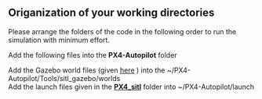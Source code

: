 ## Origanization of your working directories 

Please arrange the folders of the code in the following order to run the simulation with minimum effort. 

Add the following files into the **PX4-Autopilot** folder <br /> 

Add the Gazebo world files (given [here](https://github.com/sudarshan-s-harithas/CCO-VOXEL/tree/main/CCO_VOXEL/worlds) ) into the ~/PX4-Autopilot/Tools/sitl_gazebo/worlds <br /> 
Add the launch files given in the [**PX4_sitl**](https://github.com/sudarshan-s-harithas/CCO-VOXEL/tree/main/CCO_VOXEL/launch/PX4_sitl) folder into ~/PX4-Autopilot/launch <br /> 




